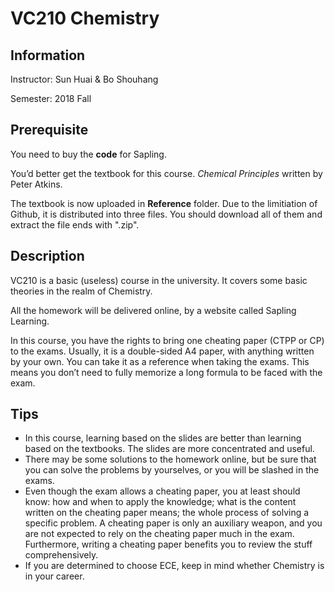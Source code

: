 # VC210 Chemistry

## Information

Instructor: Sun Huai & Bo Shouhang

Semester: 2018 Fall

## Prerequisite

You need to buy the **code** for Sapling.

You’d better get the textbook for this course. *Chemical Principles* written by Peter Atkins.

The textbook is now uploaded in **Reference** folder. Due to the limitiation of Github, it is distributed into three files. You should download all of them and extract the file ends with ".zip".

## Description

VC210 is a basic (useless) course in the university. It covers some basic theories in the realm of Chemistry.

All the homework will be delivered online, by a website called Sapling Learning. 

In this course, you have the rights to bring one cheating paper (CTPP or CP) to the exams. Usually, it is a double-sided A4 paper, with anything written by your own. You can take it as a reference when taking the exams. This means you don’t need to fully memorize a long formula to be faced with the exam.

## Tips

- In this course, learning based on the slides are better than learning based on the textbooks. The slides are more concentrated and useful.
- There may be some solutions to the homework online, but be sure that you can solve the problems by yourselves, or you will be slashed in the exams.
- Even though the exam allows a cheating paper, you at least should know: how and when to apply the knowledge; what is the content written on the cheating paper means; the whole process of solving a specific problem. A cheating paper is only an auxiliary weapon, and you are not expected to rely on the cheating paper much in the exam. Furthermore, writing a cheating paper benefits you to review the stuff comprehensively.
- If you are determined to choose ECE, keep in mind whether Chemistry is in your career.

 
